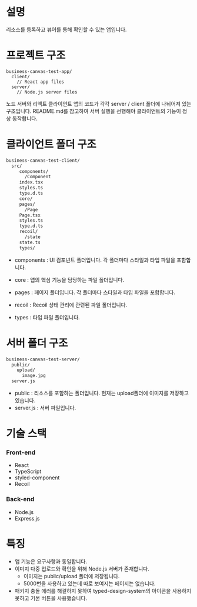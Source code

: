 # 설명

리소스를 등록하고 뷰어를 통해 확인할 수 있는 앱입니다.

# 프로젝트 구조

```
business-canvas-test-app/
  client/
    // React app files
  server/
    // Node.js server files
```

노드 서버와 리액트 클라이언트 앱의 코드가 각각 server / client 폴더에 나뉘어져 있는 구조입니다.
README.md를 참고하여 서버 실행을 선행해야 클라이언트의 기능이 정상 동작합니다.

# 클라이언트 폴더 구조

```bash
business-canvas-test-client/
  src/
     components/
       /Component
	 index.tsx
	 styles.ts
	 type.d.ts
     core/
     pages/
       /Page
	 Page.tsx
	 styles.ts
	 type.d.ts
     recoil/
       /state
	 state.ts
     types/
```
- components : UI 컴포넌트 폴더입니다. 각 폴더마다 스타일과 타입 파일을 포함합니다.

- core : 앱의 핵심 기능을 담당하는 파일 폴더입니다.

- pages : 페이지 폴더입니다. 각 폴더마다 스타일과 타입 파일을 포함합니다.

- recoil : Recoil 상태 관리에 관련된 파일 폴더입니다.

- types : 타입 파일 폴더입니다.


# 서버 폴더 구조

```bash
business-canvas-test-server/
  public/
    upload/
      image.jpg
  server.js
```

- public : 리소스를 포함하는 폴더입니다. 현재는 upload폴더에 이미지를 저장하고 있습니다.
- server.js : 서버 파일입니다.

# 기술 스택

### **Front-end**

- React
- TypeScript
- styled-component
- Recoil

### **Back-end**

- Node.js
- Express.js

# 특징

- 앱 기능은 요구사항과 동일합니다.
- 이미지 다중 업로드와 확인을 위해 Node.js 서버가 존재합니다.
  - 이미지는 public/upload 폴더에 저장됩니다.
  - 5000번을 사용하고 있는데 따로 보여지는 페이지는 없습니다.
- 패키지 충돌 에러를 해결하지 못하여 typed-design-system의 아이콘을 사용하지 못하고 기본 버튼을 사용했습니다.
